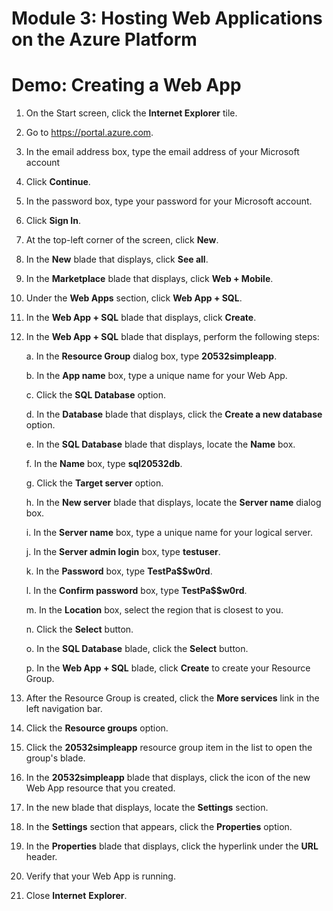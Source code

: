 # Module 3: Hosting Web Applications on the Azure Platform

# Demo: Creating a Web App

1.  On the Start screen, click the **Internet Explorer** tile.

1.  Go to https://portal.azure.com.

1.  In the email address box, type the email address of your Microsoft account

1.  Click **Continue**.

1.  In the password box, type your password for your Microsoft account.

1.  Click **Sign In**.

1.  At the top-left corner of the screen, click **New**.

1.  In the **New** blade that displays, click **See all**.

1.  In the **Marketplace** blade that displays, click **Web + Mobile**.

1. Under the **Web Apps** section, click **Web App + SQL**.

1. In the **Web App + SQL** blade that displays, click **Create**.

1. In the **Web App + SQL** blade that displays, perform the following steps:

	a.  In the **Resource Group** dialog box, type **20532simpleapp**.

	b.  In the **App name** box, type a unique name for your Web App.

	c.  Click the **SQL Database** option.

	d. In the **Database** blade that displays, click the **Create a new database** option.

	e.  In the **SQL Database** blade that displays, locate the **Name** box.

	f.  In the **Name** box, type **sql20532db**.

	g.  Click the **Target server** option.

	h.  In the **New server** blade that displays, locate the **Server name** dialog box.

	i.  In the **Server name** box, type a unique name for your logical server.

	j.  In the **Server admin login** box, type **testuser**.

	k.  In the **Password** box, type **TestPa$$w0rd**.

	l.  In the **Confirm password** box, type **TestPa$$w0rd**.

	m. In the **Location** box, select the region that is closest to you.

	n.  Click the **Select** button.

	o.  In the **SQL Database** blade, click the **Select** button.

	p.  In the **Web App + SQL** blade, click **Create** to create your Resource Group.

1.  After the Resource Group is created, click the **More services** link in the left navigation bar.

1.	Click the **Resource groups** option.

1.	Click the **20532simpleapp** resource group item in the list to open the group's blade.

1.  In the **20532simpleapp** blade that displays, click the icon of the new Web App resource that you created.

1.  In the new blade that displays, locate the **Settings** section.

1.  In the **Settings** section that appears, click the **Properties** option.

1.  In the **Properties** blade that displays, click the hyperlink under the **URL** header.

1.  Verify that your Web App is running.

1.  Close **Internet** **Explorer**.
